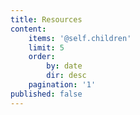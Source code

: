 ```yaml
---
title: Resources
content:
    items: '@self.children'
    limit: 5
    order:
        by: date
        dir: desc
    pagination: '1'
published: false
---
```


